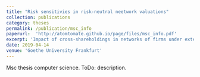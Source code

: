 ```yaml
---
title: "Risk sensitivies in risk-neutral neetwork valuations"
collection: publications
category: theses
permalink: /publication/msc_info
paperurl:  'http://atomtomate.github.io/page/files/msc_info.pdf'
excerpt: 'Impact of cross-shareholdings in networks of firms under external shocks. Nils Bertschinger, Julian Stobbe (2018)'
date: 2019-04-14
venue: 'Goethe University Frankfurt'
---
```


Msc thesis computer science. ToDo: description.